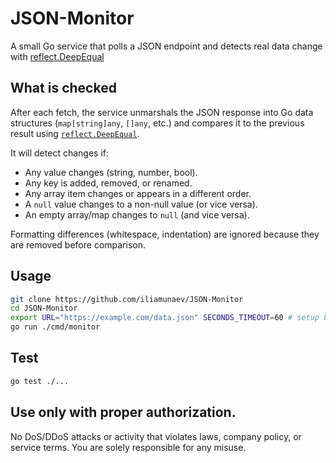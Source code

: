 # JSON-Monitor

A small Go service that polls a JSON endpoint and detects real data change
with [reflect.DeepEqual](https://pkg.go.dev/reflect#DeepEqual)

## What is checked
After each fetch, the service unmarshals the JSON response into Go data structures
(`map[string]any`, `[]any`, etc.) and compares it to the previous result using
[`reflect.DeepEqual`](https://pkg.go.dev/reflect#DeepEqual).

It will detect changes if:
- Any value changes (string, number, bool).
- Any key is added, removed, or renamed.
- Any array item changes or appears in a different order.
- A `null` value changes to a non-null value (or vice versa).
- An empty array/map changes to `null` (and vice versa).

Formatting differences (whitespace, indentation) are ignored because they are removed before comparison.

## Usage
```bash
git clone https://github.com/iliamunaev/JSON-Monitor
cd JSON-Monitor
export URL="https://example.com/data.json" SECONDS_TIMEOUT=60 # setup break between requests
go run ./cmd/monitor
```

## Test
```bash
go test ./...
```

## Use only with proper authorization.
No DoS/DDoS attacks or activity that violates laws, company policy, or service terms.
You are solely responsible for any misuse.
